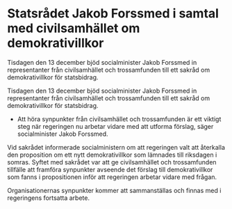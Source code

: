 # Statsrådet Jakob Forssmed i samtal med civilsamhället om demokrativillkor

Tisdagen den 13 december bjöd socialminister Jakob Forssmed in representanter från civilsamhället och trossamfunden till ett sakråd om demokrativillkor för statsbidrag.

Tisdagen den 13 december bjöd socialminister Jakob Forssmed in representanter från civilsamhället och trossamfunden till ett sakråd om demokrativillkor för statsbidrag.

- Att höra synpunkter från civilsamhället och trossamfunden är ett viktigt steg när regeringen nu arbetar vidare med att utforma förslag, säger socialminister Jakob Forssmed.

Vid sakrådet informerade socialministern om att regeringen valt att återkalla den proposition om ett nytt demokrativillkor som lämnades till riksdagen i somras. Syftet med sakrådet var att ge civilsamhället och trossamfunden tillfälle att framföra synpunkter avseende det förslag till demokrativillkor som fanns i propositionen inför att regeringen arbetar vidare med frågan.

Organisationernas synpunkter kommer att sammanställas och finnas med i regeringens fortsatta arbete.
